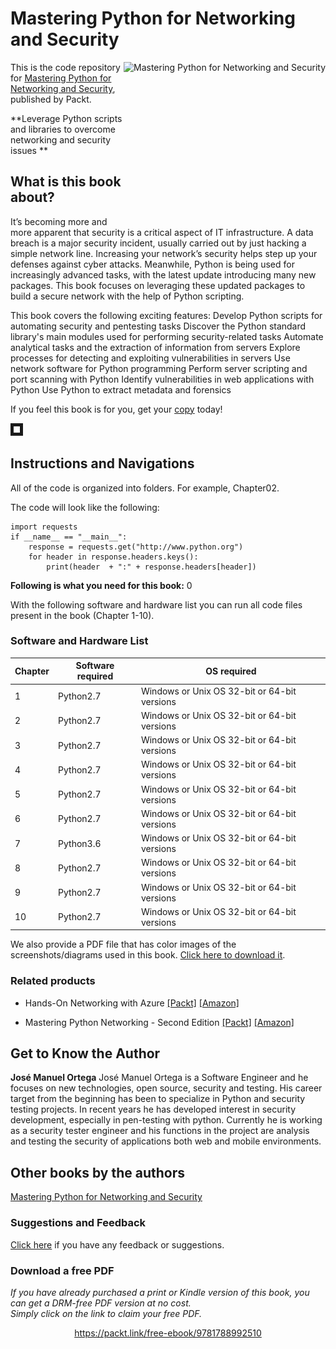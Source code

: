 


# Mastering Python for Networking and Security

<a href="https://www.packtpub.com/networking-and-servers/mastering-python-networking-and-security?utm_source=github&utm_medium=repository&utm_campaign=9781788992510 "><img src="https://static.packt-cdn.com/products/9781788992510/cover/smaller" alt="Mastering Python for Networking and Security" height="256px" align="right"></a>

This is the code repository for [Mastering Python for Networking and Security](https://www.packtpub.com/networking-and-servers/mastering-python-networking-and-security?utm_source=github&utm_medium=repository&utm_campaign=9781788992510 ), published by Packt.

**Leverage Python scripts and libraries to overcome networking and security issues
**

## What is this book about?
It’s becoming more and more apparent that security is a critical aspect of IT infrastructure. A data breach is a major security incident, usually carried out by just hacking a simple network line. Increasing your network’s security helps step up your defenses against cyber attacks. Meanwhile, Python is being used for increasingly advanced tasks, with the latest update introducing many new packages. This book focuses on leveraging these updated packages to build a secure network with the help of Python scripting.

This book covers the following exciting features:
Develop Python scripts for automating security and pentesting tasks 
Discover the Python standard library's main modules used for performing security-related tasks 
Automate analytical tasks and the extraction of information from servers 
Explore processes for detecting and exploiting vulnerabilities in servers 
Use network software for Python programming 
Perform server scripting and port scanning with Python 
Identify vulnerabilities in web applications with Python 
Use Python to extract metadata and forensics 

If you feel this book is for you, get your [copy](https://www.amazon.com/dp/1788992512) today!

<a href="https://www.packtpub.com/?utm_source=github&utm_medium=banner&utm_campaign=GitHubBanner"><img src="https://raw.githubusercontent.com/PacktPublishing/GitHub/master/GitHub.png" 
alt="https://www.packtpub.com/" border="5" /></a>

## Instructions and Navigations
All of the code is organized into folders. For example, Chapter02.

The code will look like the following:
```
import requests
if __name__ == "__main__":
    response = requests.get("http://www.python.org")
    for header in response.headers.keys():
        print(header  + ":" + response.headers[header])

```

**Following is what you need for this book:**
0

With the following software and hardware list you can run all code files present in the book (Chapter 1-10).
### Software and Hardware List
| Chapter | Software required | OS required |
| -------- | ------------------------------------ | ----------------------------------- |
| 1 | Python2.7 | Windows or Unix OS 32-bit or 64-bit versions |
| 2 | Python2.7 | Windows or Unix OS 32-bit or 64-bit versions |
| 3 | Python2.7 | Windows or Unix OS 32-bit or 64-bit versions |
| 4 | Python2.7 | Windows or Unix OS 32-bit or 64-bit versions |
| 5 | Python2.7 | Windows or Unix OS 32-bit or 64-bit versions |
| 6 | Python2.7 | Windows or Unix OS 32-bit or 64-bit versions |
| 7 | Python3.6 | Windows or Unix OS 32-bit or 64-bit versions |
| 8 | Python2.7 | Windows or Unix OS 32-bit or 64-bit versions |
| 9 | Python2.7 | Windows or Unix OS 32-bit or 64-bit versions |
| 10 | Python2.7 | Windows or Unix OS 32-bit or 64-bit versions |

We also provide a PDF file that has color images of the screenshots/diagrams used in this book. [Click here to download it](https://www.packtpub.com/sites/default/files/downloads/9781788992510_ColorImages.pdf).

### Related products
* Hands-On Networking with Azure [[Packt]](https://www.packtpub.com/virtualization-and-cloud/hands-networking-azure?utm_source=github&utm_medium=repository&utm_campaign=9781788998222 ) [[Amazon]](https://www.amazon.com/dp/1788998227)

* Mastering Python Networking - Second Edition [[Packt]](https://www.packtpub.com/networking-and-servers/mastering-python-networking-second-edition?utm_source=github&utm_medium=repository&utm_campaign=9781789135992 ) [[Amazon]](https://www.amazon.com/dp/1789135990)

## Get to Know the Author
**José Manuel Ortega**
José Manuel Ortega is a Software Engineer and he focuses on new technologies, open source, security and testing. His career target from the beginning has been to specialize in Python and security testing projects. In recent years he has developed interest in security development, especially in pen-testing with python. Currently he is working as a security tester engineer and his functions in the project are analysis and testing the security of applications both web and mobile environments.

## Other books by the authors
[Mastering Python for Networking and Security](https://www.packtpub.com/networking-and-servers/mastering-python-networking-and-security?utm_source=github&utm_medium=repository&utm_campaign=9781788992510 )

### Suggestions and Feedback
[Click here](https://docs.google.com/forms/d/e/1FAIpQLSdy7dATC6QmEL81FIUuymZ0Wy9vH1jHkvpY57OiMeKGqib_Ow/viewform) if you have any feedback or suggestions.


### Download a free PDF

 <i>If you have already purchased a print or Kindle version of this book, you can get a DRM-free PDF version at no cost.<br>Simply click on the link to claim your free PDF.</i>
<p align="center"> <a href="https://packt.link/free-ebook/9781788992510">https://packt.link/free-ebook/9781788992510 </a> </p>
